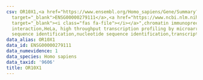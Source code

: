 ```yaml
---
csv: OR10X1,<a href="https://www.ensembl.org/Homo_sapiens/Gene/Summary?db=core;g=ENSG00000279111"
  target="_blank">ENSG00000279111</a>,<a href="https://www.ncbi.nlm.nih.gov/pubmed/17216044"
  target="_blank"><i class="fas fa-file"></i></a>",chromatin immunoprecipitation assay,direct
  interaction,HeLa, high throughput transcription profiling by microarray,nucleotide
  sequence identification,nucleotide sequence identification,transcriptional regulation,
data_alias: OR10X1
data_id: ENSG00000279111
data_numevidence: 1
data_species: Homo sapiens
data_taxid: '9606'
title: OR10X1
---
```

